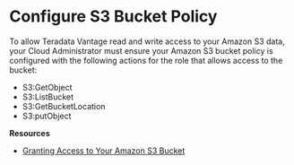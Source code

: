 # Configure S3 Bucket Policy

To allow Teradata Vantage read and write access to your Amazon S3 data, your Cloud Administrator must ensure your Amazon S3 bucket policy is configured with the following actions for the role that allows access to the bucket:

* S3:GetObject
* S3:ListBucket
* S3:GetBucketLocation
* S3:putObject

<!-- **Tip**: If you use NOS while running demo use cases, you don't need to configure the policy because you are accessing a Teradata-managed Amazon S3 bucket. -->

**Resources**
 
* [Granting Access to Your Amazon S3 Bucket](https://docs.teradata.com/search/all?query=Access+to+Your+Amazon+S3+Bucket&content-lang=en-US)